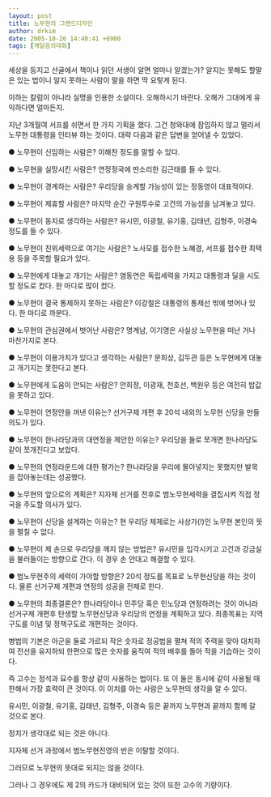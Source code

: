 ```yaml
---
layout: post
title: 노무현의 그랜드디자인
author: drkim
date: 2005-10-26 14:40:41 +0900
tags: [깨달음의대화]
---
```

세상을 등지고 산골에서 책이나 읽던 서생이 알면 얼마나 알겠는가? 알지는 못해도 할말은 있는 법이니 알지 못하는 사람이 말을 하면 딱 요렇게 된다. 
  

  
이하는 칼럼이 아니라 실명을 인용한 소설이다. 오해하시기 바란다. 오해가 그대에게 유익하다면 얼마든지. 
  

  
지난 3개월여 서프를 쉬면서 한 가지 기획을 했다. 그건 청와대에 잠입하지 않고 멀리서 노무현 대통령을 인터뷰 하는 것이다. 대략 다음과 같은 답변을 얻어낼 수 있었다. 
  

  
● 노무현이 신임하는 사람은? 이해찬 정도를 말할 수 있다.
  

  
● 노무현을 실망시킨 사람은? 연정정국에 딴소리한 김근태를 들 수 있다.
  

  
● 노무현이 경계하는 사람은? 우리당을 승계할 가능성이 있는 정동영이 대표적이다.
   

  
● 노무현이 제휴할 사람은? 마지막 순간 구원투수로 고건의 가능성을 남겨놓고 있다.
  

  
● 노무현이 동지로 생각하는 사람은? 유시민, 이광철, 유기홍, 김태년, 김형주, 이경숙 정도를 들 수 있다. 
  

  
● 노무현이 친위세력으로 여기는 사람은? 노사모를 접수한 노혜경, 서프를 접수한 최택용 등을 주목할 필요가 있다.
  

  
● 노무현에게 대놓고 개기는 사람은? 염동연은 독립세력을 가지고 대통령과 딜을 시도할 정도로 컸다. 한 마디로 많이 컸다. 
  

  
● 노무현이 결국 통제하지 못하는 사람은? 이강철은 대통령의 통제선 밖에 벗어나 있다. 한 마디로 까분다. 
   

  
● 노무현의 관심권에서 벗어난 사람은? 명계남, 이기명은 사실상 노무현을 떠난 거나 마찬가지로 본다.
  

  
● 노무현이 이용가치가 있다고 생각하는 사람은? 문희상, 김두관 등은 노무현에게 대놓고 개기지는 못한다고 본다. 
  

  
● 노무현에게 도움이 안되는 사람은? 안희정, 이광재, 천호선, 백원우 등은 여전히 밥값을 못하고 있다.
   

  
● 노무현이 연정안을 꺼낸 이유는? 선거구제 개편 후 20석 내외의 노무현 신당을 만들 의도가 있다. 
  

  
● 노무현이 한나라당과의 대연정을 제안한 이유는? 우리당을 둘로 쪼개면 한나라당도 같이 쪼개진다고 보았다. 
  

  
● 노무현의 연정라운드에 대한 평가는? 한나라당을 우리에 몰아넣지는 못했지만 발목을 잡아놓는데는 성공했다. 
  

  
● 노무현의 앞으로의 계획은? 지자체 선거를 전후로 범노무현세력을 결집시켜 직접 정국을 주도할 의사가 있다. 
  

  
● 노무현이 신당을 설계하는 이유는? 현 우리당 체제로는 사상가(!)인 노무현 본인의 뜻을 펼칠 수 없다. 
  

  
● 노무현이 제 손으로 우리당을 깨지 않는 방법은? 유시민을 입각시키고 고건과 강금실을 불러들이는 방향으로 간다. 이 경우 손 안대고 해결할 수 있다. 
  

  
● 범노무현주의 세력이 가야할 방향은? 20석 정도를 목표로 노무현신당을 하는 것이다. 물론 선거구제 개편과 연정의 성공을 전제로 한다. 
  

  
● 노무현의 최종결론은? 한나라당이나 민주당 혹은 민노당과 연정하려는 것이 아니라 선거구제 개편후 탄생할 노무현신당과 우리당의 연정을 계획하고 있다. 최종목표는 지역구도를 이념 및 정책구도로 개편하는 것이다. 
  

  
병법의 기본은 아군을 둘로 가르되 작은 숫자로 정공법을 펼쳐 적의 주력을 맞아 대치하여 전선을 유지하되 한편으로 많은 숫자를 움직여 적의 배후를 돌아 적을 기습하는 것이다. 
  

  
즉 고수는 정석과 묘수를 항상 같이 사용하는 법이다. 또 이 둘은 동시에 같이 사용될 때 한해서 가장 효력이 큰 것이다. 이 이치를 아는 사람은 노무현의 생각을 알 수 있다. 
  

  
유시민, 이광철, 유기홍, 김태년, 김형주, 이경숙 등은 끝까지 노무현과 끝까지 함께 갈 것으로 본다.
  

  
정치가 생각대로 되는 것은 아니다.
  
지자체 선거 과정에서 범노무현진영의 반은 이탈할 것이다.
  
그러므로 노무현의 뜻대로 되지는 않을 것이다.
  
그러나 그 경우에도 제 2의 카드가 대비되어 있는 것이 또한 고수의 기량이다.